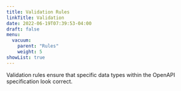 ```yaml
---
title: Validation Rules
linkTitle: Validation
date: 2022-06-19T07:39:53-04:00
draft: false
menu:
  vacuum:
    parent: "Rules"
    weight: 5
showList: true
---
```


Validation rules ensure that specific data types within the OpenAPI specification look correct.